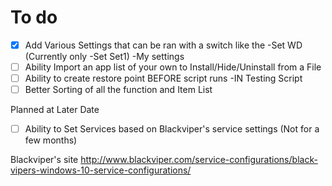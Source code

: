 # To do
- [X] Add Various Settings that can be ran with a switch like the -Set WD (Currently only -Set Set1) -My settings
- [ ] Ability Import an app list of your own to Install/Hide/Uninstall from a File
- [ ] Ability to create restore point BEFORE script runs -IN Testing Script
- [ ] Better Sorting of all the function and Item List

Planned at Later Date
- [ ] Ability to Set Services based on Blackviper's service settings (Not for a few months)

Blackviper's site
http://www.blackviper.com/service-configurations/black-vipers-windows-10-service-configurations/
